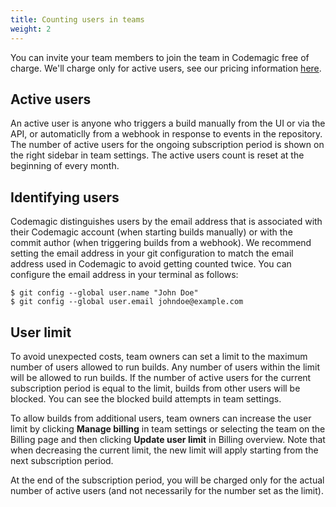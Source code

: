 ```yaml
---
title: Counting users in teams
weight: 2
---
```


You can invite your team members to join the team in Codemagic free of charge. We'll charge only for active users, see our pricing information [here](https://codemagic.io/pricing/).

## Active users

An active user is anyone who triggers a build manually from the UI or via the API, or automaticlly from a webhook in response to events in the repository. The number of active users for the ongoing subscription period is shown on the right sidebar in team settings. The active users count is reset at the beginning of every month.

## Identifying users

Codemagic distinguishes users by the email address that is associated with their Codemagic account (when starting builds manually) or with the commit author (when triggering builds from a webhook). We recommend setting the email address in your git configuration to match the email address used in Codemagic to avoid getting counted twice. You can configure the email address in your terminal as follows:

```
$ git config --global user.name "John Doe"
$ git config --global user.email johndoe@example.com
```

## User limit

To avoid unexpected costs, team owners can set a limit to the maximum number of users allowed to run builds. Any number of users within the limit will be allowed to run builds. If the number of active users for the current subscription period is equal to the limit, builds from other users will be blocked. You can see the blocked build attempts in team settings. 

To allow builds from additional users, team owners can increase the user limit by clicking **Manage billing** in team settings or selecting the team on the Billing page and then clicking **Update user limit** in Billing overview. Note that when decreasing the current limit, the new limit will apply starting from the next subscription period.

At the end of the subscription period, you will be charged only for the actual number of active users (and not necessarily for the number set as the limit).

